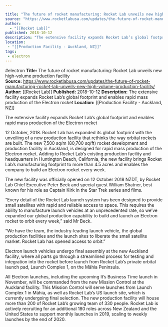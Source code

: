 ```yaml
---

title: "The future of rocket manufacturing: Rocket Lab unveils new high-volume production facility  "
source: "https://www.rocketlabusa.com/updates/the-future-of-rocket-manufacturing-rocket-lab-unveils-new-high-volume-production-facility/"
author:
  - "[[Rocket Lab]]"
published: 2018-10-12
description: "The extensive facility expands Rocket Lab’s global footprint and enables rapid mass production of the Electron rocket"
location:
 - "[[Production Facility - Auckland, NZ]]"
tags:
 - electron
---
```


#electron
**Title:** The future of rocket manufacturing: Rocket Lab unveils new high-volume production facility  
**Source:** https://www.rocketlabusa.com/updates/the-future-of-rocket-manufacturing-rocket-lab-unveils-new-high-volume-production-facility/
**Author:** [[Rocket Lab]]
**Published:** 2018-10-12
**Description:** The extensive facility expands Rocket Lab’s global footprint and enables rapid mass production of the Electron rocket
**Location:** [[Production Facility - Auckland, NZ]]

The extensive facility expands Rocket Lab’s global footprint and enables rapid mass production of the Electron rocket

12 October, 2018. Rocket Lab has expanded its global footprint with the unveiling of a new production facility that rethinks the way orbital rockets are built. The new 7,500 sq/m (80,700 sq/ft) rocket development and production facility in Auckland, is designed for rapid mass production of the Electron rocket. Adding to Rocket Lab’s existing production facility and headquarters in Huntington Beach, California, the new facility brings Rocket Lab’s manufacturing footprint to more than 4.5 acres and enables the company to build an Electron rocket every week.

The new facility was officially opened on 12 October 2018 NZDT, by Rocket Lab Chief Executive Peter Beck and special guest William Shatner, best known for his role as Captain Kirk in the Star Trek series and films.

“Every detail of the Rocket Lab launch system has been designed to provide small satellites with rapid and reliable access to space. This requires the ability to manufacture launch vehicles at an unprecedented rate, so we’ve expanded our global production capability to build and launch an Electron rocket to orbit every week,” said Mr Beck.  

“We have the team, the industry-leading launch vehicle, the global production facilities and the launch sites to liberate the small satellite market. Rocket Lab has opened access to orbit.” 

Electron launch vehicles undergo final assembly at the new Auckland facility, where all parts go through a streamlined process for testing and integration into the rocket before launch from Rocket Lab’s private orbital launch pad, Launch Complex 1, on the Māhia Peninsula. 

All Electron launches, including the upcoming It’s Business Time launch in November, will be commanded from the new Mission Control at the Auckland facility. This Mission Control will serve launches from Launch Complex 1 in Māhia, as well as Rocket Lab’s US launch site, which is currently undergoing final selection. The new production facility will house more than 200 of Rocket Lab’s growing team of 330 people. Rocket Lab is actively recruiting for an additional 180 roles across New Zealand and the United States to support monthly launches in 2019, scaling to weekly launches by the end of 2020.